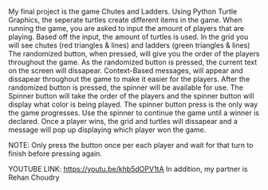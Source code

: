 
My final project is the game Chutes and Ladders. Using Python Turtle Graphics, the seperate turtles create different items in the game. 
When running the game, you are asked to input the amount of players that are playing.
Based off the input, the amount of turtles is used.
In the grid you will see chutes (red triangles & lines) and ladders (green triangles & lines) 
The randomized button, when pressed, will give you the order of the players throughout the game. As the randomized button is pressed, the current text on the screen will dissapear. 
Context-Based messages, will appear and dissapear throughout the game to make it easier for the players. 
After the randomized button is pressed, the spinner will be available for use. The Spinner button will take the order of the players and the spinner button will display what color is being played.
The spinner button press is the only way the game progresses.
Use the spinner to continue the game until a winner is declared.
Once a player wins, the grid and turtles will dissapear and a message will pop up displaying which player won the game. 





NOTE: Only press the button once per each player and wait for that turn to finish before pressing again.


YOUTUBE LINK: https://youtu.be/khb5dOPV1tA
In addition, my partner is Rehan Choudry
